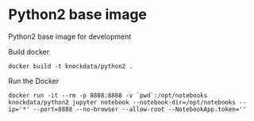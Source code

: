 # Python2 base image

Python2 base image for development

Build docker

	docker build -t knockdata/python2 .

Run the Docker

	docker run -it --rm -p 8888:8888 -v `pwd`:/opt/notebooks knockdata/python2 jupyter notebook --notebook-dir=/opt/notebooks --ip='*' --port=8888 --no-browser --allow-root --NotebookApp.token=''

